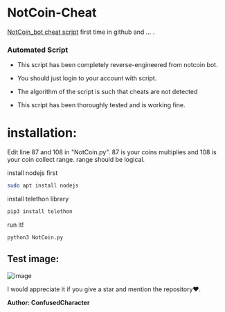 # NotCoin-Cheat
[NotCoin_bot cheat script](https://t.me/notcoin_bot) first time in github and ... .

### Automated Script

* This script has been completely reverse-engineered from notcoin bot.

* You should just login to your account with script.

* The algorithm of the script is such that cheats are not detected

* This script has been thoroughly tested and is working fine.

# installation:

Edit line 87 and 108 in "NotCoin.py". 87 is your coins multiplies and 108 is your coin collect range. range should be logical.

install nodejs first
```bash
sudo apt install nodejs
```
install telethon library

```bash
pip3 install telethon
```
run it!

```bash
python3 NotCoin.py
```

## Test image:

![image](https://raw.githubusercontent.com/ConfusedCharacter/NotCoin-Cheat/main/test-image.png)

I would appreciate it if you give a star and mention the repository❤️.

**Author: ConfusedCharacter**
